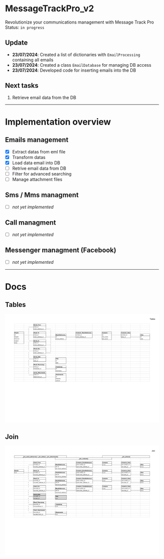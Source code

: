 # MessageTrackPro_v2
Revolutionize your communications management with Message Track Pro<br>
Status: `in progress`<br>

## Update
- **23/07/2024**: Created a list of dictionaries with `EmailProcessing` containing all emails
- **23/07/2024**: Created a class `EmailDatabase` for managing DB access
- **23/07/2024**: Developed code for inserting emails into the DB


## Next tasks
1. Retrieve email data from the DB
_____________________________________________________________________
# Implementation overview
## Emails management
- [X] Extract datas from eml file
- [X] Transform datas
- [X] Load data email into DB
- [ ] Retrive email data from DB
- [ ] Filter for advanced searching
- [ ] Manage attachment files

## Sms / Mms managment
- [ ] *not yet implemented*

## Call managment
- [ ] *not yet implemented*

## Messenger managment (Facebook)
- [ ] *not yet implemented*

_____________________________________________________________________
# Docs
## Tables
![Table](images/Tables.png)

## Join
![Table](images/Joins.png)